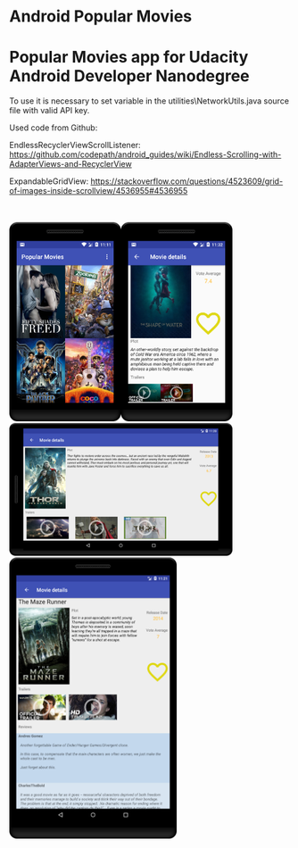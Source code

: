 # Android Popular Movies
# Popular Movies app for Udacity Android Developer Nanodegree

To use it is necessary to set variable in the utilities\NetworkUtils.java source file with valid API key. 


Used code from Github:

EndlessRecyclerViewScrollListener:
https://github.com/codepath/android_guides/wiki/Endless-Scrolling-with-AdapterViews-and-RecyclerView

ExpandableGridView:
https://stackoverflow.com/questions/4523609/grid-of-images-inside-scrollview/4536955#4536955
<br><br><br>

<img src="https://raw.githubusercontent.com/sapsztor/PopularMovies/master/img/device-2018-03-18-231118.png" width="200"/><img src="https://raw.githubusercontent.com/sapsztor/PopularMovies/master/img/device-2018-03-18-233243.png" width="200"/>
<br>
<img src="https://raw.githubusercontent.com/sapsztor/PopularMovies/master/img/device-2018-03-18-232049.png" width="400"/><br>
<img src="https://raw.githubusercontent.com/sapsztor/PopularMovies/master/img/device-2018-03-18-232157.png" width="300"/>

